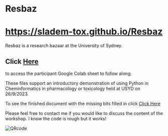 # Resbaz

<body>

<p> <H1><a href="https://sladem-tox.github.io/Resbaz"> https://sladem-tox.github.io/Resbaz </a> </H1></p>


Resbaz is a research bazaar at the University of Sydney.




<H2> Click <a href="https://colab.research.google.com/drive/1F2yiEjv9hYq6AKZpblMjlBGc3BtJeJh3?usp=sharing"> Here </a> </H2> to access the participant Google Colab sheet to follow along.


These files support an introductory demonstration of using Python in Cheminformatics in pharmacology or toxicology held at USYD on 26/9/2023.

To see the finished document with the missing bits filled in click
<a href="https://colab.research.google.com/drive/1Sronr10ihLZfjZxJ3UZVlaGzmBqXrVZy?usp=sharing"> Click Here </a> </H2>
<p>Please feel free to contact me if you would like to discuss the content of the workshop. I know the code is rough but it works!</p>
<p></p>
<img src="../adobe-express-qr-code.png" alt="QRcode">



</body>
